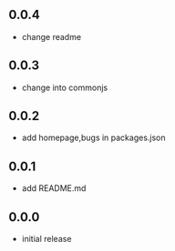 <!--
 * @Description: 
 * @Author: GuoQin
 * @Date: 2019-10-21 23:00:26
 * @LastEditors: GuoQin
 * @LastEditTime: 2019-10-21 23:57:02
 -->
## 0.0.4
* change readme
## 0.0.3
* change into commonjs
## 0.0.2
* add homepage,bugs in packages.json
## 0.0.1
* add README.md
## 0.0.0
* initial release